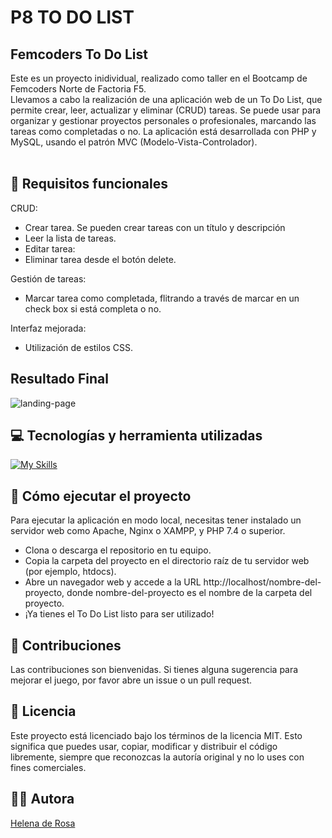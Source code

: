 # P8 TO DO LIST  

## Femcoders To Do List

Este es un proyecto inidividual, realizado como taller en el Bootcamp de Femcoders Norte de Factoria F5. <br>
Llevamos a cabo la realización de una aplicación web de un To Do List, que permite crear, leer, actualizar y eliminar (CRUD) tareas. Se puede usar para organizar y gestionar proyectos personales o profesionales, marcando las tareas como completadas o no. La aplicación está desarrollada con PHP y MySQL, usando el patrón MVC (Modelo-Vista-Controlador).
<br><br>
## 📝 Requisitos funcionales

CRUD:
- Crear tarea. Se pueden crear tareas con un título y descripción
- Leer la lista de tareas.
- Editar tarea: 
- Eliminar tarea desde el botón delete.

Gestión de tareas:
- Marcar tarea como completada, flitrando a través de marcar en un check box si está completa o no.

Interfaz mejorada:
- Utilización de estilos CSS.

## Resultado Final
  <img src="./public/img/final.result.png" alt="landing-page">
  

## 💻 Tecnologías y herramienta utilizadas

[![My Skills](https://skillicons.dev/icons?i=php,html,css,js,github,vscode)](https://skillicons.dev)


## 🚀 Cómo ejecutar el proyecto

Para ejecutar la aplicación en modo local, necesitas tener instalado un servidor web como Apache, Nginx o XAMPP, y PHP 7.4 o superior.

- Clona o descarga el repositorio en tu equipo.
- Copia la carpeta del proyecto en el directorio raíz de tu servidor web (por ejemplo, htdocs).
- Abre un navegador web y accede a la URL http://localhost/nombre-del-proyecto, donde nombre-del-proyecto es el nombre de la carpeta del proyecto.
- ¡Ya tienes el To Do List listo para ser utilizado!



## 🤝 Contribuciones

Las contribuciones son bienvenidas. Si tienes alguna sugerencia para mejorar el juego, por favor abre un issue o un pull request.


## 📜 Licencia

Este proyecto está licenciado bajo los términos de la licencia MIT. Esto significa que puedes usar, copiar, modificar y distribuir el código libremente, siempre que reconozcas la autoría original y no lo uses con fines comerciales.


## 👩‍💻 Autora 

[Helena de Rosa](https://github.com/HelenaDR84)
